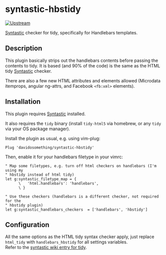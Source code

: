 # syntastic-hbstidy

[![Upstream][upstreamBadge]][upstreamLink]

[Syntastic] checker for tidy, specifically for Handlebars templates.

## Description

This plugin basically strips out the handlebars contents before passing the
contents to tidy. It is based (and 90% of the code) is the same as the HTML
tidy [Syntastic] checker.

There are also a few new HTML attributes and elements allowed (Microdata
itemprops, angular ng-attrs, and Facebook `<fb:xml>` elements).

## Installation

This plugin requires [Syntastic] installed.

It also requires the `tidy` binary (install `tidy-html5` via homebrew, or any
`tidy` via your OS package manager).

Install the plugin as usual, e.g. using vim-plug:

```viml
Plug 'davidosomething/syntastic-hbstidy'
```

Then, enable it for your handlebars filetype in your vimrc:

```viml
" Map some filetypes, e.g. turn off html checkers on handlebars (I'm using my
" hbstidy instead of html tidy)
let g:syntastic_filetype_map = {
      \   'html.handlebars': 'handlebars',
      \ }

" Use these checkers (handlebars is a different checker, not required for the
" hbstidy plugin)
let g:syntastic_handlebars_checkers  = ['handlebars', 'hbstidy']
```

## Configuration

All the same options as the HTML tidy syntax checker apply, just replace
`html_tidy` with `handlebars_hbstidy` for all settings variables.  
Refer to the [syntastic wiki entry for tidy].


[upstreamBadge]: https://img.shields.io/badge/upstream-GitHub-lightgrey.svg
[upstreamLink]:  https://github.com/davidosomething/syntastic-hbstidy
[Syntastic]: https://github.com/scrooloose/syntastic
[syntastic wiki entry for tidy]: https://github.com/scrooloose/syntastic/wiki/HTML%3A---tidy
